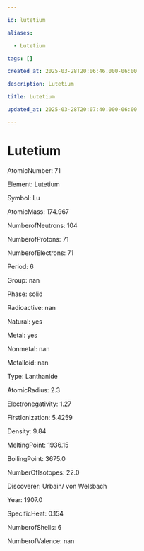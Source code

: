 ```yaml
---

id: lutetium

aliases:

  - Lutetium

tags: []

created_at: 2025-03-28T20:06:46.000-06:00

description: Lutetium

title: Lutetium

updated_at: 2025-03-28T20:07:40.000-06:00

---
```




# Lutetium

AtomicNumber: 71

Element: Lutetium

Symbol: Lu

AtomicMass: 174.967

NumberofNeutrons: 104

NumberofProtons: 71

NumberofElectrons: 71

Period: 6

Group: nan

Phase: solid

Radioactive: nan

Natural: yes

Metal: yes

Nonmetal: nan

Metalloid: nan

Type: Lanthanide

AtomicRadius: 2.3

Electronegativity: 1.27

FirstIonization: 5.4259

Density: 9.84

MeltingPoint: 1936.15

BoilingPoint: 3675.0

NumberOfIsotopes: 22.0

Discoverer: Urbain/ von Welsbach

Year: 1907.0

SpecificHeat: 0.154

NumberofShells: 6

NumberofValence: nan

